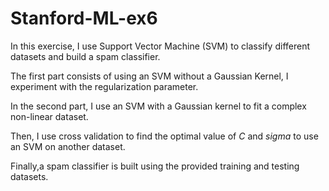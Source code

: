 # Stanford-ML-ex6

In this exercise, I use Support Vector Machine (SVM) to classify different datasets and build a spam classifier. 

The first part consists of using an SVM without a Gaussian Kernel, I experiment with the regularization parameter.

In the second part, I use an SVM with a Gaussian kernel to fit a complex non-linear dataset.

Then, I use cross validation to find the optimal value of *C* and *sigma* to use an SVM on another dataset.

Finally,a spam classifier is built using the provided training and testing datasets.
